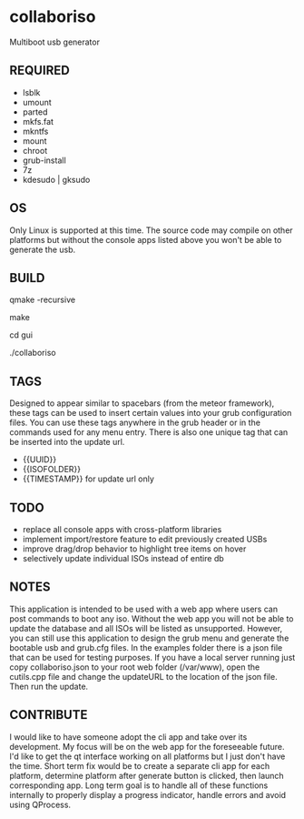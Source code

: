 # collaboriso
Multiboot usb generator

## REQUIRED
* lsblk
* umount
* parted
* mkfs.fat
* mkntfs
* mount
* chroot
* grub-install
* 7z
* kdesudo | gksudo

## OS
Only Linux is supported at this time. The source code may compile on other platforms but without the console apps listed above you won't be able to generate the usb.

## BUILD
qmake -recursive

make

cd gui

./collaboriso

## TAGS
Designed to appear similar to spacebars (from the meteor framework), these tags can be used to insert certain values into your grub configuration files. You can use these tags anywhere in the grub header or in the commands used for any menu entry. There is also one unique tag that can be inserted into the update url.
* {{UUID}}
* {{ISOFOLDER}}
* {{TIMESTAMP}} for update url only

## TODO
* replace all console apps with cross-platform libraries
* implement import/restore feature to edit previously created USBs
* improve drag/drop behavior to highlight tree items on hover
* selectively update individual ISOs instead of entire db

## NOTES
This application is intended to be used with a web app where users can post commands to boot any iso. Without the web app you will not be able to update the database and all ISOs will be listed as unsupported. However, you can still use this application to design the grub menu and generate the bootable usb and grub.cfg files. In the examples folder there is a json file that can be used for testing purposes. If you have a local server running just copy collaboriso.json to your root web folder (/var/www), open the cutils.cpp file and change the updateURL to the location of the json file. Then run the update.

## CONTRIBUTE
I would like to have someone adopt the cli app and take over its development. My focus will be on the web app for the foreseeable future. I'd like to get the qt interface working on all platforms but I just don't have the time. Short term fix would be to create a separate cli app for each platform, determine platform after generate button is clicked, then launch corresponding app. Long term goal is to handle all of these functions internally to properly display a progress indicator, handle errors and avoid using QProcess.

